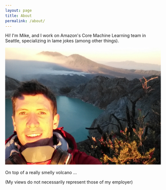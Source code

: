 ```yaml
---
layout: page
title: About
permalink: /about/
---
```


Hi! I'm Mike, and I work on Amazon's Core Machine Learning team in Seattle,
specializing in lame jokes (among other things).

<img src="/assets/KawaIjen.jpg">

On top of a really smelly volcano ...

(My views do not necessarily represent those of my employer)
